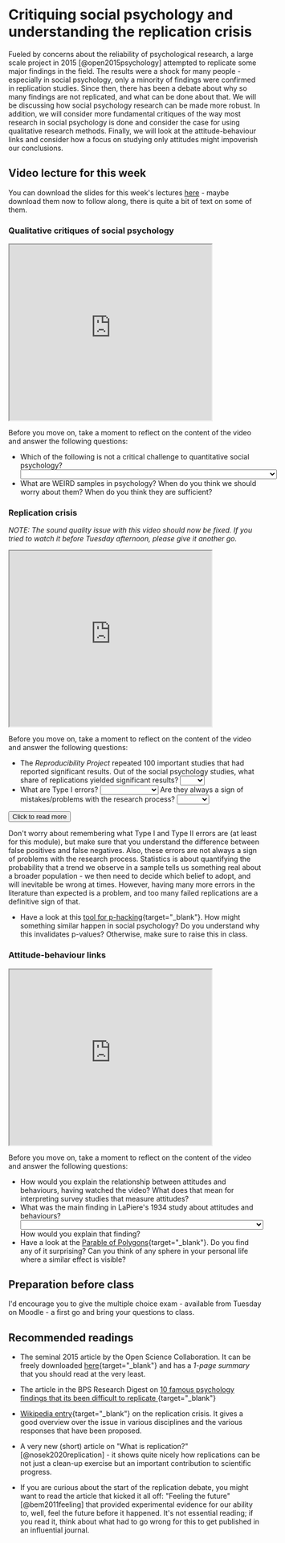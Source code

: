 # Critiquing social psychology and understanding the replication crisis

Fueled by concerns about the reliability of psychological research, a large scale project in 2015 [@open2015psychology] 
attempted to replicate some major findings in the field. The results were a shock for many people - especially in social
psychology, only a minority of findings were confirmed in replication studies. Since then, there has been a debate about
why so many findings are not replicated, and what can be done about that. We will be discussing how social psychology 
research can be made more robust. In addition, we will consider more fundamental critiques of the way most research
in social psychology is done and consider the case for using qualitative research methods. Finally, we will look at the 
attitude-behaviour links and consider how a focus on studying only attitudes might impoverish our conclusions.


## Video lecture for this week

You can download the slides for this week's lectures <a href="./files/Lecture_5_-_critiquing_social_psychology.pptx">here</a> - maybe download them now to follow along, there is quite a bit of text on some of them.

### Qualitative critiques of social psychology

<iframe src=" https://www.youtube.com/embed/XoIO6yXtdeY?rel=0&modestbranding=1&loop=1 " allowfullscreen width=80% height=350></iframe>

Before you move on, take a moment to reflect on the content of the video and answer the following questions:

* Which of the following is not a critical challenge to quantitative social psychology?  <select class='webex-solveme' data-answer='["We should follow the scientific method and use accurate measures"]'> <option></option> <option>There is no objective reality, instead we construct it collectively through language</option> <option>There is no place for a neutral observer - we are always embedded in relationships</option> <option>We should follow the scientific method and use accurate measures</option> <option>We need to check our assumption that problems are located in the individual</option></select>
* What are WEIRD samples in psychology? When do you think we should worry about them? When do you think they are sufficient? 

### Replication crisis

*NOTE: The sound quality issue with this video should now be fixed. If you tried to watch it before Tuesday afternoon, please give it another go.*

<iframe src=" https://www.youtube.com/embed/mloxqkBVOLQ?rel=0&modestbranding=1&loop=1 " allowfullscreen width=80% height=350></iframe>

Before you move on, take a moment to reflect on the content of the video and answer the following questions:

* The *Reproducibility Project* repeated 100 important studies that had reported significant results. Out of the social psychology studies, what share of replications yielded significant results? <select class='webex-solveme' data-answer='["25%"]'> <option></option> <option>10%</option> <option>25%</option> <option>50%</option> <option>80%</option></select>
* What are Type I errors? <select class='webex-solveme' data-answer='["False positives"]'> <option></option> <option>False positives</option> <option>False negatives</option></select> Are they always a sign of mistakes/problems with the research process? <select class='webex-solveme' data-answer='["FALSE"]'> <option></option> <option>TRUE</option> <option>FALSE</option></select>

<div class='webex-solution'><button>Click to read more</button>

Don't worry about remembering what Type I and Type II errors are (at least for this module), but make sure that you understand the difference between false positives and false negatives. Also, these errors are not always a sign of problems with the research process. Statistics is about quantifying the probability that a trend we observe in a sample tells us something real about a broader population - we then need to decide which belief to adopt, and will inevitable be wrong at times. However, having many more errors in the literature than expected is a problem, and too many failed replications are a definitive sign of that.

</div>

* Have a look at this [tool for p-hacking](https://projects.fivethirtyeight.com/p-hacking/){target="_blank"}. How might something similar happen in social psychology? Do you understand why this invalidates p-values? Otherwise, make sure to raise this in class. 

### Attitude-behaviour links

<iframe src=" https://www.youtube.com/embed/GroazLRvKlE?rel=0&modestbranding=1&loop=1 " allowfullscreen width=80% height=350></iframe>

Before you move on, take a moment to reflect on the content of the video and answer the following questions:

* How would you explain the relationship between attitudes and behaviours, having watched the video? What does that mean for interpreting survey studies that measure attitudes?
* What was the main finding in LaPiere's 1934 study about attitudes and behaviours?  <select class='webex-solveme' data-answer='["Discriminatory attitudes were more widespread than discriminatory behaviours"]'> <option></option> <option>Discriminatory attitudes were more widespread than discriminatory behaviours</option> <option>Discriminatory behaviours were more widespread than discriminatory attitudes</option> <option>Discriminatory attitudes predicted discriminatory behaviours well</option></select> How would you explain that finding?
* Have a look at the [Parable of Polygons](https://ncase.me/polygons/){target="_blank"}. Do you find any of it surprising? Can you think of any sphere in your personal life where a similar effect is visible?


## Preparation before class

I'd encourage you to give the multiple choice exam - available from Tuesday on Moodle - a first go and bring your questions to class.


## Recommended readings

* The seminal 2015 article by the Open Science Collaboration. It can be freely downloaded [here](http://cbcd.bbk.ac.uk/sites/default/files/cbcd/files/interlearn/Open%20Science%2015%20replicability%20science%20paper.pdf){target="_blank"} and has a *1-page summary* that you should read at the very least.

* The article in the BPS Research Digest on [10 famous psychology findings that its been difficult to replicate ](https://digest.bps.org.uk/2016/09/16/ten-famous-psychology-findings-that-its-been-difficult-to-replicate/){target="_blank"}
  

* [Wikipedia entry](https://en.wikipedia.org/wiki/Replication_crisislocation){target="_blank"} on the replication crisis. It gives a good overview over the issue in various disciplines and the various responses that have been proposed. 

* A very new (short) article on "What is replication?" [@nosek2020replication] - it shows quite nicely how replications can be not just a clean-up exercise but an important contribution to scientific progress.

* If you are curious about the start of the replication debate, you might want to read the article that kicked it all off: "Feeling the future" [@bem2011feeling] that provided experimental evidence for our ability to, well, feel the future before it happened. It's not essential reading; if you read it, think about what had to go wrong for this to get published in an influential journal.


